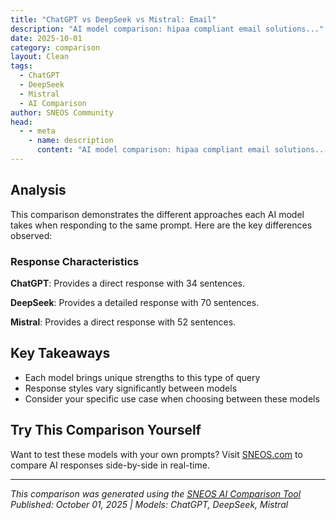 ```yaml
---
title: "ChatGPT vs DeepSeek vs Mistral: Email"
description: "AI model comparison: hipaa compliant email solutions..."
date: 2025-10-01
category: comparison
layout: Clean
tags:
  - ChatGPT
  - DeepSeek
  - Mistral
  - AI Comparison
author: SNEOS Community
head:
  - - meta
    - name: description
      content: "AI model comparison: hipaa compliant email solutions..."
---
```


<ChatComparison
  title="ChatGPT vs DeepSeek vs Mistral: Email"
  prompt="hipaa compliant email solutions"
  :responses='{
    "ChatGPT": "When seeking HIPAA-compliant email solutions, it\u0027s essential to choose email providers that focus on securing protected health information (PHI) according to the HIPAA Privacy and Security Rules. Key features to look for include end-to-end encryption, secure transmission, audit controls, access controls, and the availability of a Business Associate Agreement (BAA).\n\nHere are some popular HIPAA-compliant email solutions:\n\n1. **Paubox Email Suite**  \n   - Provides seamless, encrypted email without requiring recipients to use special portals.  \n   - End-to-end encryption and secure email transmission.  \n   - Includes a signed BAA.  \n   - Integrates easily with existing email platforms, like Microsoft 365 and Google Workspace.\n\n2. **Hushmail for Healthcare**  \n   - Web-based encrypted email solution specifically designed for healthcare providers.  \n   - Offers secure forms and email encryption by default.  \n   - Includes BAA and compliance tools.  \n   - Easy to use with pre-built templates for healthcare communications.\n\n3. **Google Workspace (with BAA and proper configuration)**  \n   - Google offers HIPAA-compliant setups through Google Workspace when a BAA is signed.  \n   - Requires configuring Gmail securely, including enabling encryption and access controls.  \n   - Additional third-party tools may enhance security and audit capabilities.\n\n4. **Microsoft 365 (with BAA and secure configuration)**  \n   - Microsoft offers HIPAA-compliant offerings via Office 365 / Microsoft 365, signing a BAA.  \n   - Provides encryption, DLP, audit logs, and access controls.  \n   - Requires correct configuration and training to ensure compliance.\n\n5. **LuxSci Secure Email**  \n   - Designed to handle PHI securely and offers outbound secure email and inbound secure forms.  \n   - Provides encryption and detailed audit logs.  \n   - Includes a BAA for HIPAA compliance.\n\n6. **Virtru Email Encryption**  \n   - Adds encryption to existing Gmail or Outlook accounts.  \n   - Protects email content and attachments with end-to-end encryption.  \n   - Offers BAA compliance and HIPAA-ready features.\n\n**Key Considerations:**  \n- Always sign a Business Associate Agreement (BAA) with your email provider.  \n- Ensure emails containing PHI are encrypted both at rest and in transit.  \n- Train staff on proper handling of PHI and secure email usage.  \n- Implement access controls and audit trails.  \n- Consider additional gateway or portal encryption solutions if your current provider does not fully meet HIPAA requirements.\n\nIf you want recommendations tailored to your organization\u0027s size, existing infrastructure, or budget, please let me know!",
    "DeepSeek": "Of course. Here is a comprehensive guide to HIPAA-compliant email solutions, breaking down what it means, the key requirements, and the best options available.\n\n### First, The Golden Rule of HIPAA and Email\n\nIt\u0027s a common misconception that you need a \u0022HIPAA-compliant email provider.\u0022 **HIPAA compliance is about how you use the tool, not just the tool itself.**\n\nYou can use a standard email service like Gmail or Outlook for HIPAA purposes, **BUT ONLY IF** you implement specific security safeguards and have a signed **Business Associate Agreement (BAA)** with the provider.\n\nA \u0022HIPAA-compliant email solution\u0022 is typically a service that is built with these safeguards in mind and is willing to sign a BAA.\n\n---\n\n### The 3 Non-Negotiable Requirements for HIPAA Compliant Email\n\n1.  **Business Associate Agreement (BAA):** This is the most critical legal document. Any vendor that handles, stores, or transmits Protected Health Information (PHI) on your behalf is a \u0022Business Associate.\u0022 You MUST have a signed BAA with them. Without it, you are in violation of HIPAA, regardless of their security features.\n\n2.  **Access Controls:** Ensures that only authorized individuals can access email accounts containing PHI. This includes:\n    *   Strong, unique passwords.\n    *   Two-Factor Authentication (2FA) or Multi-Factor Authentication (MFA).\n    *   Role-based access controls.\n\n3.  **Transmission Security:** PHI must be encrypted **in transit** (while being sent and received) to prevent interception. While TLS (Transport Layer Security) is standard, you must also have a plan for when the recipient\u0027s server doesn\u0027t support TLS.\n\n---\n\n### Top HIPAA Compliant Email Solution Categories\n\nHere are the most common and effective solutions, categorized by their approach.\n\n#### Category 1: Secure, BAA-Capable General Email Platforms\n\nThese are familiar platforms used by millions. They are compliant *when configured correctly* and with a signed BAA.\n\n*   **Microsoft 365 (Office 365)**\n    *   **How it Complies:** Microsoft offers a robust BAA for its covered services. It uses TLS for in-transit encryption and provides tools for encryption on individual emails (via Microsoft Purview Message Encryption).\n    *   **Best For:** Healthcare organizations already in the Microsoft ecosystem. Integrates seamlessly with Azure AD, SharePoint, and Teams.\n    *   **Key Consideration:** You are responsible for configuring the security settings correctly (enforcing MFA, setting up data loss prevention policies, etc.).\n\n*   **Google Workspace**\n    *   **How it Complies:** Google will sign a BAA for its core services (Gmail, Drive, Calendar). It uses TLS by default and offers S/MIME for client-side encryption.\n    *   **Best For:** Organizations that prefer the Google interface and ecosystem (Docs, Sheets, Meet).\n    *   **Key Consideration:** Like Microsoft, you must manage the security settings and ensure users are trained.\n\n#### Category 2: Specialized Secure Email Platforms\n\nThese are built from the ground up for secure communication, often including features specifically for patient communication.\n\n*   **Paubox**\n    *   **How it Complies:** Paubox provides seamless encryption (every email is encrypted by default, no portals for recipients with supported clients). They sign a BAA and offer features like robust spam filtering and email archiving.\n    *   **Best For:** Healthcare providers who want a \u0022set it and forget it\u0022 solution that doesn\u0027t change the user experience for them or their patients.\n    *   **Key Feature:** HITRUST CSF certified, which is a higher security benchmark than basic HIPAA.\n\n*   **Virtru**\n    *   **How it Complies:** Virtru is a data-centric encryption platform that works as an add-on for Gmail and Outlook. It allows you to easily encrypt individual emails and attachments and control/revoke access after sending.\n    *   **Best For:** Organizations using Gmail or Outlook that need easy, user-friendly encryption for specific messages without switching platforms.\n    *   **Key Feature:** The encryption and control travel *with the data*, not just the email channel.\n\n*   **Proton Mail**\n    *   **How it Complies:** Proton Mail is built on end-to-end encryption and zero-access architecture. They offer a paid business plan with a signed BAA.\n    *   **Best For:** Individuals or organizations with a high priority on privacy and end-to-end encryption.\n    *   **Key Consideration:** The recipient typically needs a Proton Mail account for the full end-to-end encryption benefits, though password-protected emails can be sent to external users.\n\n#### Category 3: Secure Messaging \u0026 Patient Portals\n\nWhile not \u0022email\u0022 in the traditional sense, these are often a better and more modern solution for communicating with patients.\n\n*   **Solutions like Spruce Health, Luma Health, DrChrono**\n    *   **How it Complies:** These are dedicated, secure platforms for patient communication. They are designed specifically for HIPAA compliance and include BAAs.\n    *   **Best For:** Direct patient-provider communication, appointment reminders, lab results, and telehealth.\n    *   **Key Advantage:** Keeps PHI out of insecure email inboxes entirely and provides a better patient experience.\n\n---\n\n### Comparison Table\n\n| Feature | Microsoft 365 | Google Workspace | Paubox | Virtru | Proton Mail |\n| :--- | :--- | :--- | :--- | :--- | :--- |\n| **Primary Use** | General Business Email | General Business Email | Secure Healthcare Email | Encryption Add-on | Privacy-Focused Email |\n| **BAA Offered** | Yes | Yes | Yes | Yes | Yes (Business Plan) |\n| **Encryption** | TLS, OME | TLS, S/MIME | **Default TLS\u002B,** HITRUST | Data-Centric, TDF | End-to-End, Zero-Access |\n| **User Experience** | Familiar Outlook/Web | Familiar Gmail/Web | Seamless, No Portals | Plugin for Gmail/Outlook | Proprietary Interface |\n| **Best For** | Integrated MS Shops | Integrated Google Shops | Healthcare-Specific Needs | Adding Encryption to Existing | Maximum Privacy Focus |\n\n---\n\n### Checklist for Implementing a HIPAA Compliant Email Solution\n\n1.  **Sign a BAA:** Before sending any PHI, ensure a BAA is fully executed with your email provider.\n2.  **Enable Encryption:** Activate and enforce TLS and/or other encryption methods for all emails containing PHI.\n3.  **Implement Access Controls:** Enforce a strong password policy and mandate MFA for all users.\n4.  **Train Your Staff:** This is critical. Staff must understand:\n    *   What constitutes PHI.\n    *   How to identify an email that contains PHI.\n    *   How to use the encryption features correctly.\n    *   The dangers of sending PHI to the wrong person.\n5.  **Create Policies \u0026 Procedures:** Document how your organization uses email, how to handle misdirected emails, and your process for auditing email activity.\n6.  **Consider a Portal:** Evaluate if a secure patient portal is a more appropriate tool for certain types of communication (e.g., sending lab results).\n\n**Disclaimer:** This information is for educational purposes and does not constitute legal advice. You must consult with a qualified HIPAA compliance officer or legal expert to ensure your specific setup and practices are fully compliant.",
    "Mistral": "Ensuring that your email communications are HIPAA (Health Insurance Portability and Accountability Act) compliant is crucial for protecting sensitive patient information. Here are some key considerations and solutions for achieving HIPAA-compliant email:\n\n### Key Considerations for HIPAA Compliance\n\n1. **Encryption**: Ensure that all emails containing protected health information (PHI) are encrypted both in transit and at rest.\n2. **Access Controls**: Implement robust access controls to ensure that only authorized individuals can access PHI.\n3. **Audit Logs**: Maintain detailed audit logs to track access and modifications to PHI.\n4. **Business Associate Agreements (BAAs)**: Ensure that any third-party email service providers sign a BAA, which outlines their responsibilities for protecting PHI.\n5. **Training**: Provide regular training for employees on HIPAA compliance and best practices for handling PHI.\n\n### HIPAA-Compliant Email Solutions\n\n1. **Google Workspace (formerly G Suite)**:\n   - **Encryption**: Offers end-to-end encryption for emails.\n   - **Access Controls**: Provides robust access controls and user management.\n   - **Audit Logs**: Includes detailed audit logs and reporting.\n   - **BAAs**: Google offers BAAs for healthcare organizations.\n\n2. **Microsoft 365**:\n   - **Encryption**: Supports encryption for emails in transit and at rest.\n   - **Access Controls**: Offers comprehensive access controls and user management.\n   - **Audit Logs**: Provides detailed audit logs and reporting.\n   - **BAAs**: Microsoft offers BAAs for healthcare organizations.\n\n3. **Paubox**:\n   - **Encryption**: Automatically encrypts emails containing PHI.\n   - **Access Controls**: Provides robust access controls.\n   - **Audit Logs**: Includes detailed audit logs.\n   - **BAAs**: Paubox offers BAAs for healthcare organizations.\n\n4. **Virtru**:\n   - **Encryption**: Offers end-to-end encryption for emails.\n   - **Access Controls**: Provides robust access controls.\n   - **Audit Logs**: Includes detailed audit logs.\n   - **BAAs**: Virtru offers BAAs for healthcare organizations.\n\n5. **LuxSci**:\n   - **Encryption**: Offers end-to-end encryption for emails.\n   - **Access Controls**: Provides robust access controls.\n   - **Audit Logs**: Includes detailed audit logs.\n   - **BAAs**: LuxSci offers BAAs for healthcare organizations.\n\n6. **Zix**:\n   - **Encryption**: Offers end-to-end encryption for emails.\n   - **Access Controls**: Provides robust access controls.\n   - **Audit Logs**: Includes detailed audit logs.\n   - **BAAs**: Zix offers BAAs for healthcare organizations.\n\n### Best Practices for HIPAA-Compliant Email\n\n1. **Use Secure Email Gateways**: Implement secure email gateways to filter and encrypt emails.\n2. **Regular Audits**: Conduct regular audits of your email system to ensure compliance.\n3. **Incident Response Plan**: Develop and maintain an incident response plan to address potential breaches.\n4. **Employee Training**: Regularly train employees on HIPAA compliance and the importance of protecting PHI.\n5. **Documentation**: Keep thorough documentation of all policies, procedures, and agreements related to HIPAA compliance.\n\nBy choosing a HIPAA-compliant email solution and following best practices, you can ensure that your email communications are secure and compliant with HIPAA regulations."
  }'
  published-date="19:08"
/>

## Analysis

This comparison demonstrates the different approaches each AI model takes when responding to the same prompt. Here are the key differences observed:

### Response Characteristics

**ChatGPT**: Provides a direct response with 34 sentences. 

**DeepSeek**: Provides a detailed response with 70 sentences. 

**Mistral**: Provides a direct response with 52 sentences. 

## Key Takeaways

- Each model brings unique strengths to this type of query
- Response styles vary significantly between models
- Consider your specific use case when choosing between these models

## Try This Comparison Yourself

Want to test these models with your own prompts? Visit [SNEOS.com](https://sneos.com) to compare AI responses side-by-side in real-time.

---

*This comparison was generated using the [SNEOS AI Comparison Tool](https://sneos.com)*
*Published: October 01, 2025 | Models: ChatGPT, DeepSeek, Mistral*
